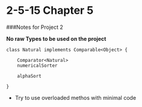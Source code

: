 2-5-15 Chapter 5
================

###Notes for Project 2

**No raw Types to be used on the project**

```
class Natural implements Comparable<Object> {

	Comparator<Natural>
	numericalSorter

	alphaSort

}
```

- Try to use overloaded methos with minimal code


###